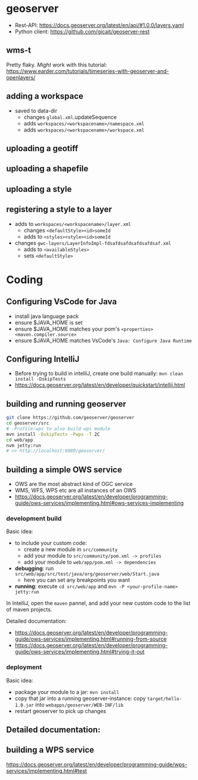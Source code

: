 # geoserver

- Rest-API: https://docs.geoserver.org/latest/en/api/#1.0.0/layers.yaml
- Python client: https://github.com/gicait/geoserver-rest 


## wms-t

Pretty flaky. *Might* work with this tutorial: 
https://www.earder.com/tutorials/timeseries-with-geoserver-and-openlayers/


## adding a workspace
- saved to data-dir
    - changes `global.xml`.updateSequence
    - adds `workspaces/<workspacename>/namespace.xml`
    - adds `workspaces/<workspacename>/workspace.xml`

## uploading a geotiff

## uploading a shapefile

## uploading a style

## registering a style to a layer
- adds to `workspaces/<workspacename>/layer.xml` 
    - changes `<defaultStyle><id>someId`
    - adds to `<styles><style><id>someId`
- changes `gwc-layers/LayerInfoImpl-fdsafdsafdsafdsafdsaf.xml`
    - adds to `<availableStyles>`
    - sets `<defaultStyle>`



# Coding

## Configuring VsCode for Java
- install java language pack
- ensure $JAVA_HOME is set
- ensure $JAVA_HOME matches your pom's `<properties><maven.compiler.source>`
- ensure $JAVA_HOME matches VsCode's `Java: Configure Java Runtime`

## Configuring IntelliJ
- Before trying to build in intelliJ, create one build manually: `mvn clean install -DskipTests`
- https://docs.geoserver.org/latest/en/developer/quickstart/intellij.html

## building and running geoserver

```bash
git clone https://github.com/geoserver/geoserver
cd geoserver/src
# -Profile:wps to also build wps module
mvn install -DskipTests -Pwps -T 2C
cd web/app
nvm jetty:run
# >> http://localhost:8080/geoserver/
```

## building a simple OWS service

- OWS are the most abstract kind of OGC service
- WMS, WFS, WPS etc are all instances of an OWS
- https://docs.geoserver.org/latest/en/developer/programming-guide/ows-services/implementing.html#ows-services-implementing

### development build

Basic idea:
- to include your custom code:
    - create a new module in `src/community`
    - add your module to `src/community/pom.xml -> profiles`
    - add your module to `web/app/pom.xml -> dependencies`
- **debugging**: run `src/web/app/src/test/java/org/geoserver/web/Start.java`
    - here you can set any breakpoints you want
- **running**: execute `cd src/web/app` and `mvn -P <your-profile-name> jetty:run`

In IntelliJ, open the `maven` pannel, and add your new custom code to the list of maven projects. 

Detailed documentation:
- https://docs.geoserver.org/latest/en/developer/programming-guide/ows-services/implementing.html#running-from-source
- https://docs.geoserver.org/latest/en/developer/programming-guide/ows-services/implementing.html#trying-it-out

### deployment

Basic idea:
- package your module to a jar: `mvn install`
- copy that jar into a running geoserver-instance: copy `target/hello-1.0.jar` into `webapps/geoserver/WEB-INF/lib`
- restart geoserver to pick up changes

Detailed documentation:
- 


## building a WPS service
https://docs.geoserver.org/latest/en/developer/programming-guide/wps-services/implementing.html#test
